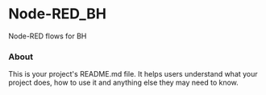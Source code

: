 Node-RED_BH
===========

Node-RED flows for BH

### About

This is your project's README.md file. It helps users understand what your
project does, how to use it and anything else they may need to know.